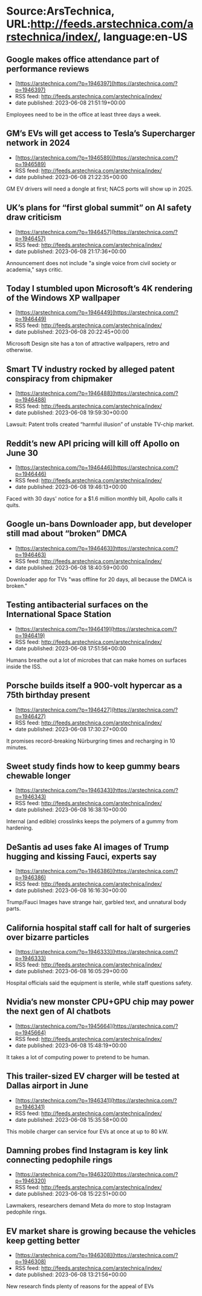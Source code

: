 # Source:ArsTechnica, URL:http://feeds.arstechnica.com/arstechnica/index/, language:en-US

## Google makes office attendance part of performance reviews
 - [https://arstechnica.com/?p=1946397](https://arstechnica.com/?p=1946397)
 - RSS feed: http://feeds.arstechnica.com/arstechnica/index/
 - date published: 2023-06-08 21:51:19+00:00

Employees need to be in the office at least three days a week.

## GM’s EVs will get access to Tesla’s Supercharger network in 2024
 - [https://arstechnica.com/?p=1946589](https://arstechnica.com/?p=1946589)
 - RSS feed: http://feeds.arstechnica.com/arstechnica/index/
 - date published: 2023-06-08 21:22:35+00:00

GM EV drivers will need a dongle at first; NACS ports will show up in 2025.

## UK’s plans for “first global summit” on AI safety draw criticism
 - [https://arstechnica.com/?p=1946457](https://arstechnica.com/?p=1946457)
 - RSS feed: http://feeds.arstechnica.com/arstechnica/index/
 - date published: 2023-06-08 21:17:36+00:00

Announcement does not include "a single voice from civil society or academia," says critic.

## Today I stumbled upon Microsoft’s 4K rendering of the Windows XP wallpaper
 - [https://arstechnica.com/?p=1946449](https://arstechnica.com/?p=1946449)
 - RSS feed: http://feeds.arstechnica.com/arstechnica/index/
 - date published: 2023-06-08 20:22:45+00:00

Microsoft Design site has a ton of attractive wallpapers, retro and otherwise.

## Smart TV industry rocked by alleged patent conspiracy from chipmaker
 - [https://arstechnica.com/?p=1946488](https://arstechnica.com/?p=1946488)
 - RSS feed: http://feeds.arstechnica.com/arstechnica/index/
 - date published: 2023-06-08 19:59:30+00:00

Lawsuit: Patent trolls created “harmful illusion” of unstable TV-chip market.

## Reddit’s new API pricing will kill off Apollo on June 30
 - [https://arstechnica.com/?p=1946446](https://arstechnica.com/?p=1946446)
 - RSS feed: http://feeds.arstechnica.com/arstechnica/index/
 - date published: 2023-06-08 19:46:13+00:00

Faced with 30 days' notice for a $1.6 million monthly bill, Apollo calls it quits.

## Google un-bans Downloader app, but developer still mad about “broken” DMCA
 - [https://arstechnica.com/?p=1946463](https://arstechnica.com/?p=1946463)
 - RSS feed: http://feeds.arstechnica.com/arstechnica/index/
 - date published: 2023-06-08 18:40:59+00:00

Downloader app for TVs "was offline for 20 days, all because the DMCA is broken."

## Testing antibacterial surfaces on the International Space Station
 - [https://arstechnica.com/?p=1946419](https://arstechnica.com/?p=1946419)
 - RSS feed: http://feeds.arstechnica.com/arstechnica/index/
 - date published: 2023-06-08 17:51:56+00:00

Humans breathe out a lot of microbes that can make homes on surfaces inside the ISS.

## Porsche builds itself a 900-volt hypercar as a 75th birthday present
 - [https://arstechnica.com/?p=1946427](https://arstechnica.com/?p=1946427)
 - RSS feed: http://feeds.arstechnica.com/arstechnica/index/
 - date published: 2023-06-08 17:30:27+00:00

It promises record-breaking Nürburgring times and recharging in 10 minutes.

## Sweet study finds how to keep gummy bears chewable longer
 - [https://arstechnica.com/?p=1946343](https://arstechnica.com/?p=1946343)
 - RSS feed: http://feeds.arstechnica.com/arstechnica/index/
 - date published: 2023-06-08 16:38:10+00:00

Internal (and edible) crosslinks keeps the polymers of a gummy from hardening.

## DeSantis ad uses fake AI images of Trump hugging and kissing Fauci, experts say
 - [https://arstechnica.com/?p=1946386](https://arstechnica.com/?p=1946386)
 - RSS feed: http://feeds.arstechnica.com/arstechnica/index/
 - date published: 2023-06-08 16:16:30+00:00

Trump/Fauci Images have strange hair, garbled text, and unnatural body parts.

## California hospital staff call for halt of surgeries over bizarre particles
 - [https://arstechnica.com/?p=1946333](https://arstechnica.com/?p=1946333)
 - RSS feed: http://feeds.arstechnica.com/arstechnica/index/
 - date published: 2023-06-08 16:05:29+00:00

Hospital officials said the equipment is sterile, while staff questions safety.

## Nvidia’s new monster CPU+GPU chip may power the next gen of AI chatbots
 - [https://arstechnica.com/?p=1945664](https://arstechnica.com/?p=1945664)
 - RSS feed: http://feeds.arstechnica.com/arstechnica/index/
 - date published: 2023-06-08 15:48:19+00:00

It takes a lot of computing power to pretend to be human.

## This trailer-sized EV charger will be tested at Dallas airport in June
 - [https://arstechnica.com/?p=1946341](https://arstechnica.com/?p=1946341)
 - RSS feed: http://feeds.arstechnica.com/arstechnica/index/
 - date published: 2023-06-08 15:35:58+00:00

This mobile charger can service four EVs at once at up to 80 kW.

## Damning probes find Instagram is key link connecting pedophile rings
 - [https://arstechnica.com/?p=1946320](https://arstechnica.com/?p=1946320)
 - RSS feed: http://feeds.arstechnica.com/arstechnica/index/
 - date published: 2023-06-08 15:22:51+00:00

Lawmakers, researchers demand Meta do more to stop Instagram pedophile rings.

## EV market share is growing because the vehicles keep getting better
 - [https://arstechnica.com/?p=1946308](https://arstechnica.com/?p=1946308)
 - RSS feed: http://feeds.arstechnica.com/arstechnica/index/
 - date published: 2023-06-08 13:21:56+00:00

New research finds plenty of reasons for the appeal of EVs


